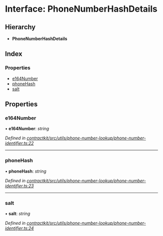 # Interface: PhoneNumberHashDetails

## Hierarchy

* **PhoneNumberHashDetails**

## Index

### Properties

* [e164Number](_contractkit_src_utils_phone_number_lookup_phone_number_identifier_.phonenumberhashdetails.md#e164number)
* [phoneHash](_contractkit_src_utils_phone_number_lookup_phone_number_identifier_.phonenumberhashdetails.md#phonehash)
* [salt](_contractkit_src_utils_phone_number_lookup_phone_number_identifier_.phonenumberhashdetails.md#salt)

## Properties

###  e164Number

• **e164Number**: *string*

*Defined in [contractkit/src/utils/phone-number-lookup/phone-number-identifier.ts:22](https://github.com/celo-org/celo-monorepo/blob/master/packages/contractkit/src/utils/phone-number-lookup/phone-number-identifier.ts#L22)*

___

###  phoneHash

• **phoneHash**: *string*

*Defined in [contractkit/src/utils/phone-number-lookup/phone-number-identifier.ts:23](https://github.com/celo-org/celo-monorepo/blob/master/packages/contractkit/src/utils/phone-number-lookup/phone-number-identifier.ts#L23)*

___

###  salt

• **salt**: *string*

*Defined in [contractkit/src/utils/phone-number-lookup/phone-number-identifier.ts:24](https://github.com/celo-org/celo-monorepo/blob/master/packages/contractkit/src/utils/phone-number-lookup/phone-number-identifier.ts#L24)*
